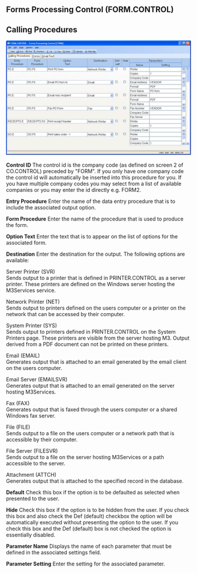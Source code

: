 ##  Forms Processing Control (FORM.CONTROL)

<PageHeader />

##  Calling Procedures

![](./FORM-CONTROL-1.jpg)

**Control ID** The control id is the company code (as defined on screen 2 of
CO.CONTROL) preceded by "FORM". If you only have one company code the control
id will automatically be inserted into this procedure for you. If you have
multiple company codes you may select from a list of available companies or
you may enter the id directly e.g. FORM2.  
  
**Entry Procedure** Enter the name of the data entry procedure that is to
include the associated output option.  
  
**Form Procedure** Enter the name of the procedure that is used to produce the
form.  
  
**Option Text** Enter the text that is to appear on the list of options for
the associated form.  
  
**Destination** Enter the destination for the output. The following options
are available:  
  
Server Printer (SVR)  
Sends output to a printer that is defined in PRINTER.CONTROL as a server
printer. These printers are defined on the Windows server hosting the
M3Services service.  
  
Network Printer (NET)  
Sends output to printers defined on the users computer or a printer on the
network that can be accessed by their computer.  
  
System Printer (SYS)  
Sends output to printers defined in PRINTER.CONTROL on the System Printers
page. These printers are visible from the server hosting M3. Output derived
from a PDF document can not be printed on these printers.  
  
Email (EMAIL)  
Generates output that is attached to an email generated by the email client on
the users computer.  
  
Email Server (EMAILSVR)  
Generates output that is attached to an email generated on the server hosting
M3Services.  
  
Fax (FAX)  
Generates output that is faxed through the users computer or a shared Windows
fax server.  
  
File (FILE)  
Sends output to a file on the users computer or a network path that is
accessible by their computer.  
  
File Server (FILESVR)  
Sends output to a file on the server hosting M3Services or a path accessible
to the server.  
  
Attachment (ATTCH)  
Generates output that is attached to the specified record in the database.  
  
**Default** Check this box if the option is to be defaulted as selected when
presented to the user.  
  
**Hide** Check this box if the option is to be hidden from the user. If you
check this box and also check the Def (default) checkbox the option will be
automatically executed without presenting the option to the user. If you check
this box and the Def (default) box is not checked the option is essentially
disabled.  
  
**Parameter Name** Displays the name of each parameter that must be defined in
the associated settings field.  
  
**Parameter Setting** Enter the setting for the associated parameter.  
  
  
<badge text= "Version 8.10.57" vertical="middle" />

<PageFooter />